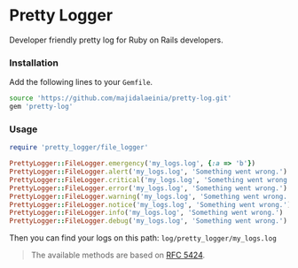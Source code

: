 # Pretty Logger

Developer friendly pretty log for Ruby on Rails developers.

### Installation
Add the following lines to your `Gemfile`.
```bash
source 'https://github.com/majidalaeinia/pretty-log.git'
gem 'pretty-log'
```

### Usage
```ruby
require 'pretty_logger/file_logger'

PrettyLogger::FileLogger.emergency('my_logs.log', {:a => 'b'})
PrettyLogger::FileLogger.alert('my_logs.log', 'Something went wrong.')
PrettyLogger::FileLogger.critical('my_logs.log', 'Something went wrong.')
PrettyLogger::FileLogger.error('my_logs.log', 'Something went wrong.')
PrettyLogger::FileLogger.warning('my_logs.log', 'Something went wrong.')
PrettyLogger::FileLogger.notice('my_logs.log', 'Something went wrong.')
PrettyLogger::FileLogger.info('my_logs.log', 'Something went wrong.')
PrettyLogger::FileLogger.debug('my_logs.log', 'Something went wrong.')
```

Then you can find your logs on this path: `log/pretty_logger/my_logs.log`

> The available methods are based on [RFC 5424](https://tools.ietf.org/html/rfc5424).

